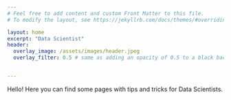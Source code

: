 ```yaml
---
# Feel free to add content and custom Front Matter to this file.
# To modify the layout, see https://jekyllrb.com/docs/themes/#overriding-theme-defaults

layout: home
excerpt: "Data Scientist"
header:
  overlay_image: /assets/images/header.jpeg
  overlay_filter: 0.5 # same as adding an opacity of 0.5 to a black background


---
```


Hello! Here you can find some pages with tips and tricks for Data Scientists.
